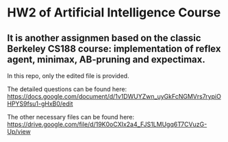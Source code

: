 # HW2 of Artificial Intelligence Course

## It is another assignmen based on the classic Berkeley CS188 course: implementation of reflex agent, minimax, AB-pruning and expectimax.

In this repo, only the edited file is provided.

The detailed questions can be found here: https://docs.google.com/document/d/1v1DWUYZwn_uyGkFcNGMVrs7rypiOHPYS9fsu1-gHxB0/edit

The other necessary files can be found here: https://drive.google.com/file/d/19K0oCXIx2a4_FJS1LMUgq6T7CVuzG-Up/view
